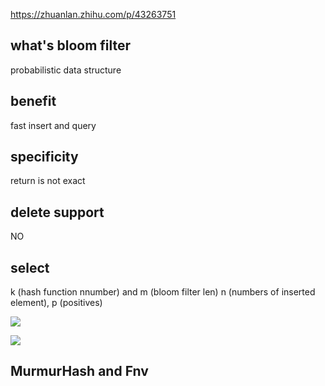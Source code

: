 https://zhuanlan.zhihu.com/p/43263751

## what's bloom filter
probabilistic data structure

## benefit
fast insert and query

## specificity
return is not exact

## delete support
NO

## select
k (hash function nnumber) and m (bloom filter len) n (numbers of inserted element), p (positives)

![](<http://latex.codecogs.com/gif.latex?m=-\frac{n\ln p}{(\ln2)^2}>)

![](<http://latex.codecogs.com/gif.latex?k=-\frac{m}{n}\ln2>)

## MurmurHash and Fnv 
